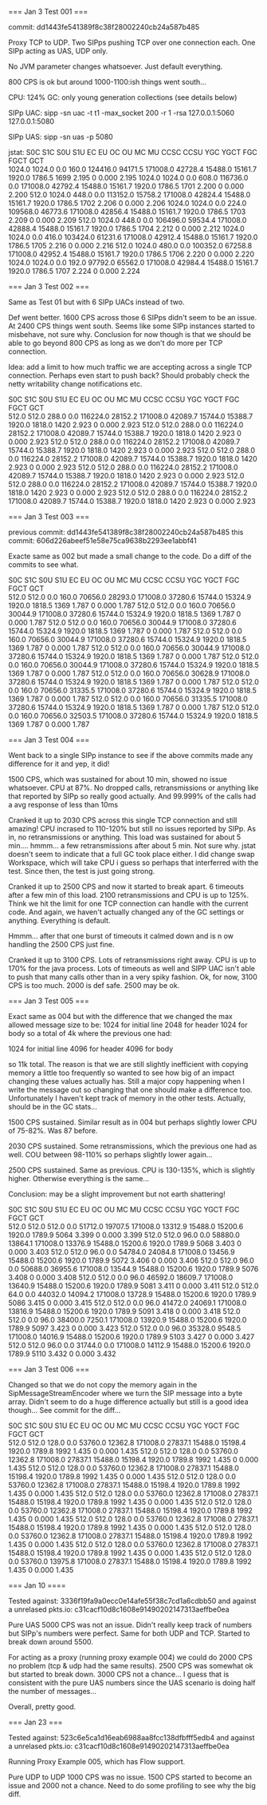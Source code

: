 
=== Jan 3 Test 001 ===

commit: dd1443fe541389f8c38f28002240cb24a587b485

Proxy TCP to UDP. Two SIPps pushing TCP over one connection each. One SIPp acting as UAS, UDP only.

No JVM parameter changes whatsoever. Just default everything.

800 CPS is ok but around 1000-1100:ish things went south...

CPU: 124%
GC: only young generation collections (see details below)

SIPp UAC:
sipp -sn uac -t t1 -max_socket 200 -r 1 -rsa 127.0.0.1:5060  127.0.0.1:5080 

SIPp UAS:
sipp -sn uas -p 5080

jstat: 
 S0C    S1C    S0U    S1U      EC       EU        OC         OU       MC     MU    CCSC   CCSU   YGC     YGCT    FGC    FGCT     GCT   
1024.0 1024.0  0.0   160.0  124416.0 94171.5   171008.0   42728.4   15488.0 15161.7 1920.0 1786.5   1699    2.195   0      0.000    2.195
1024.0 1024.0  0.0   608.0  116736.0   0.0     171008.0   42792.4   15488.0 15161.7 1920.0 1786.5   1701    2.200   0      0.000    2.200
512.0  1024.0 448.0   0.0   113152.0 15758.2   171008.0   42824.4   15488.0 15161.7 1920.0 1786.5   1702    2.206   0      0.000    2.206
1024.0 1024.0  0.0   224.0  109568.0 46773.6   171008.0   42856.4   15488.0 15161.7 1920.0 1786.5   1703    2.209   0      0.000    2.209
512.0  1024.0 448.0   0.0   106496.0 59534.4   171008.0   42888.4   15488.0 15161.7 1920.0 1786.5   1704    2.212   0      0.000    2.212
1024.0 1024.0  0.0   416.0  103424.0 61231.6   171008.0   42912.4   15488.0 15161.7 1920.0 1786.5   1705    2.216   0      0.000    2.216
512.0  1024.0 480.0   0.0   100352.0 67258.8   171008.0   42952.4   15488.0 15161.7 1920.0 1786.5   1706    2.220   0      0.000    2.220
1024.0 1024.0  0.0   192.0  97792.0  65562.0   171008.0   42984.4   15488.0 15161.7 1920.0 1786.5   1707    2.224   0      0.000    2.224

=== Jan 3 Test 002 ===

Same as Test 01 but with 6 SIPp UACs instead of two.

Def went better. 1600 CPS across those 6 SIPps didn't seem to be an issue. At 2400 CPS things went south. Seems like some SIPp instances started to misbehave, not sure why. Conclusion for now though is that we should be able to go beyond 800 CPS as long as we don't do more per TCP connection.

Idea: add a limit to how much traffic we are accepting across a single TCP connection. Perhaps even start to push back? Should probably check the netty writability change notifications etc.

 S0C    S1C    S0U    S1U      EC       EU        OC         OU       MC     MU    CCSC   CCSU   YGC     YGCT    FGC    FGCT     GCT   
512.0  512.0  288.0   0.0   116224.0 28152.2   171008.0   42089.7   15744.0 15388.7 1920.0 1818.0   1420    2.923   0      0.000    2.923
512.0  512.0  288.0   0.0   116224.0 28152.2   171008.0   42089.7   15744.0 15388.7 1920.0 1818.0   1420    2.923   0      0.000    2.923
512.0  512.0  288.0   0.0   116224.0 28152.2   171008.0   42089.7   15744.0 15388.7 1920.0 1818.0   1420    2.923   0      0.000    2.923
512.0  512.0  288.0   0.0   116224.0 28152.2   171008.0   42089.7   15744.0 15388.7 1920.0 1818.0   1420    2.923   0      0.000    2.923
512.0  512.0  288.0   0.0   116224.0 28152.2   171008.0   42089.7   15744.0 15388.7 1920.0 1818.0   1420    2.923   0      0.000    2.923
512.0  512.0  288.0   0.0   116224.0 28152.2   171008.0   42089.7   15744.0 15388.7 1920.0 1818.0   1420    2.923   0      0.000    2.923
512.0  512.0  288.0   0.0   116224.0 28152.2   171008.0   42089.7   15744.0 15388.7 1920.0 1818.0   1420    2.923   0      0.000    2.923

=== Jan 3 Test 003 ===

previous commit: dd1443fe541389f8c38f28002240cb24a587b485
this commit: 606d226abeef51e58e75ca9638b2293ee1abbf41

Exacte same as 002 but made a small change to the code. Do a diff of the commits to see what.

 S0C    S1C    S0U    S1U      EC       EU        OC         OU       MC     MU    CCSC   CCSU   YGC     YGCT    FGC    FGCT     GCT   
512.0  512.0   0.0   160.0  70656.0  28293.0   171008.0   37280.6   15744.0 15324.9 1920.0 1818.5   1369    1.787   0      0.000    1.787
512.0  512.0   0.0   160.0  70656.0  30044.9   171008.0   37280.6   15744.0 15324.9 1920.0 1818.5   1369    1.787   0      0.000    1.787
512.0  512.0   0.0   160.0  70656.0  30044.9   171008.0   37280.6   15744.0 15324.9 1920.0 1818.5   1369    1.787   0      0.000    1.787
512.0  512.0   0.0   160.0  70656.0  30044.9   171008.0   37280.6   15744.0 15324.9 1920.0 1818.5   1369    1.787   0      0.000    1.787
512.0  512.0   0.0   160.0  70656.0  30044.9   171008.0   37280.6   15744.0 15324.9 1920.0 1818.5   1369    1.787   0      0.000    1.787
512.0  512.0   0.0   160.0  70656.0  30044.9   171008.0   37280.6   15744.0 15324.9 1920.0 1818.5   1369    1.787   0      0.000    1.787
512.0  512.0   0.0   160.0  70656.0  30628.9   171008.0   37280.6   15744.0 15324.9 1920.0 1818.5   1369    1.787   0      0.000    1.787
512.0  512.0   0.0   160.0  70656.0  31335.5   171008.0   37280.6   15744.0 15324.9 1920.0 1818.5   1369    1.787   0      0.000    1.787
512.0  512.0   0.0   160.0  70656.0  31335.5   171008.0   37280.6   15744.0 15324.9 1920.0 1818.5   1369    1.787   0      0.000    1.787
512.0  512.0   0.0   160.0  70656.0  32503.5   171008.0   37280.6   15744.0 15324.9 1920.0 1818.5   1369    1.787   0      0.000    1.787

=== Jan 3 Test 004 ===

Went back to a single SIPp instance to see if the above commits made any difference for it and yep, it did!

1500 CPS, which was sustained for about 10 min, showed no issue whatsoever. CPU at 87%. No dropped calls, retransmissions or anything like that reported by SIPp so really good actually. And 99.999% of the calls had a avg response of less than 10ms

Cranked it up to 2030 CPS across this single TCP connection and still amazing! CPU incrased to 110-120% but still no issues reported by SIPp. As in, no retransmissions or anything. This load was sustained for about 5 min.... hmmm... a few retransmissions after about 5 min. Not sure why. jstat doesn't seem to indicate that a full GC took place either. I did change swap Workspace, which will take CPU i guess so perhaps that interferred with the test. Since then, the test is just going strong.

Cranked it up to 2500 CPS and now it started to break apart. 6 timeouts after a few min of this load. 2100 retransmissions and CPU is up to 125%. Think we hit the limit for one TCP connection can handle with the current code. And again, we haven't actually changed any of the GC settings or anything. Everything is default.

Hmmm... after that one burst of timeouts it calmed down and is n ow handling the 2500 CPS just fine.

Cranked it up to 3100 CPS. Lots of retransmissions right away. CPU is up to 170% for the java process. Lots of timeouts as well and SIPP UAC isn't able to push that many calls other than in a very spiky fashion. Ok, for now, 3100 CPS is too much. 2000 is def safe. 2500 may be ok.


=== Jan 3 Test 005 ===

Exact same as 004 but with the difference that we changed the max allowed message size to be:
1024 for initial line
2048 for header
1024 for body
so a total of 4k where the previous one had:

1024 for initial line
4096 for header
4096 for body

so 11k total. The reason is that we are still slightly inefficient with copying memory a little too frequently so wanted to see how big of an impact changing these values actually has. Still a major copy happening when I write the message out so changing that one should make a difference too. Unfortunately I haven't kept track of memory in the other tests. Actually, should be in the GC stats...

1500 CPS sustained. Similar result as in 004 but perhaps slightly lower CPU of 75-82%. Was 87 before.

2030 CPS sustained. Some retransmissions, which the previous one had as well. COU between 98-110% so perhaps slightly lower again...

2500 CPS sustained. Same as previous. CPU is 130-135%, which is slightly higher. Otherwise everything is the same...

Conclusion: may be a slight improvement but not earth shattering!


 S0C    S1C    S0U    S1U      EC       EU        OC         OU       MC     MU    CCSC   CCSU   YGC     YGCT    FGC    FGCT     GCT   
512.0  512.0  512.0   0.0   51712.0  19707.5   171008.0   13312.9   15488.0 15200.6 1920.0 1789.9   5064    3.399   0      0.000    3.399
512.0  512.0   96.0   0.0   58880.0  13864.1   171008.0   13376.9   15488.0 15200.6 1920.0 1789.9   5068    3.403   0      0.000    3.403
512.0  512.0   96.0   0.0   54784.0  24084.8   171008.0   13456.9   15488.0 15200.6 1920.0 1789.9   5072    3.406   0      0.000    3.406
512.0  512.0   96.0   0.0   50688.0  36955.6   171008.0   13544.9   15488.0 15200.6 1920.0 1789.9   5076    3.408   0      0.000    3.408
512.0  512.0   0.0    96.0  46592.0  18609.7   171008.0   13640.9   15488.0 15200.6 1920.0 1789.9   5081    3.411   0      0.000    3.411
512.0  512.0   64.0   0.0   44032.0  14094.2   171008.0   13728.9   15488.0 15200.6 1920.0 1789.9   5086    3.415   0      0.000    3.415
512.0  512.0   0.0    96.0  41472.0  24069.1   171008.0   13816.9   15488.0 15200.6 1920.0 1789.9   5091    3.418   0      0.000    3.418
512.0  512.0   0.0    96.0  38400.0   7250.1   171008.0   13920.9   15488.0 15200.6 1920.0 1789.9   5097    3.423   0      0.000    3.423
512.0  512.0   0.0    96.0  35328.0   9548.5   171008.0   14016.9   15488.0 15200.6 1920.0 1789.9   5103    3.427   0      0.000    3.427
512.0  512.0   96.0   0.0   31744.0    0.0     171008.0   14112.9   15488.0 15200.6 1920.0 1789.9   5110    3.432   0      0.000    3.432

=== Jan 3 Test 006 ===

Changed so that we do not copy the memory again in the SipMessageStreamEncoder where we turn the SIP message into a byte array. Didn't seem to do a huge difference actually but still is a good idea though... See commit for the diff...


 S0C    S1C    S0U    S1U      EC       EU        OC         OU       MC     MU    CCSC   CCSU   YGC     YGCT    FGC    FGCT     GCT   
512.0  512.0  128.0   0.0   53760.0  12362.8   171008.0   27837.1   15488.0 15198.4 1920.0 1789.8   1992    1.435   0      0.000    1.435
512.0  512.0  128.0   0.0   53760.0  12362.8   171008.0   27837.1   15488.0 15198.4 1920.0 1789.8   1992    1.435   0      0.000    1.435
512.0  512.0  128.0   0.0   53760.0  12362.8   171008.0   27837.1   15488.0 15198.4 1920.0 1789.8   1992    1.435   0      0.000    1.435
512.0  512.0  128.0   0.0   53760.0  12362.8   171008.0   27837.1   15488.0 15198.4 1920.0 1789.8   1992    1.435   0      0.000    1.435
512.0  512.0  128.0   0.0   53760.0  12362.8   171008.0   27837.1   15488.0 15198.4 1920.0 1789.8   1992    1.435   0      0.000    1.435
512.0  512.0  128.0   0.0   53760.0  12362.8   171008.0   27837.1   15488.0 15198.4 1920.0 1789.8   1992    1.435   0      0.000    1.435
512.0  512.0  128.0   0.0   53760.0  12362.8   171008.0   27837.1   15488.0 15198.4 1920.0 1789.8   1992    1.435   0      0.000    1.435
512.0  512.0  128.0   0.0   53760.0  12362.8   171008.0   27837.1   15488.0 15198.4 1920.0 1789.8   1992    1.435   0      0.000    1.435
512.0  512.0  128.0   0.0   53760.0  12362.8   171008.0   27837.1   15488.0 15198.4 1920.0 1789.8   1992    1.435   0      0.000    1.435
512.0  512.0  128.0   0.0   53760.0  13975.8   171008.0   27837.1   15488.0 15198.4 1920.0 1789.8   1992    1.435   0      0.000    1.435

=== Jan 10 ====

Tested against: 3336f19fa9a0ecc0e14afe55f38c7cd1a6cdbb50
and against a unrelased pkts.io: c31cacf10d8c1608e91490202147313aeffbe0ea

Pure UAS 5000 CPS was not an issue. Didn't really keep track of numbers but SIPp's numbers were perfect. Same for both UDP and TCP. Started to break down around 5500.

For acting as a proxy (running proxy example 004) we could do 2000 CPS no problem (tcp & udp had the same results). 2500 CPS was somewhat ok but started to break down. 3000 CPS not a chance... I guess that is consistent with the pure UAS numbers since the UAS scenario is doing half the number of messages...

Overall, pretty good.

=== Jan 23 ===

Tested against: 523c6e5ca1d16eab6988aa8fcc138dfbfff5edb4
and against a unrelased pkts.io: c31cacf10d8c1608e91490202147313aeffbe0ea

Running Proxy Example 005, which has Flow support.

Pure UDP to UDP 1000 CPS was no issue. 1500 CPS started to become an issue and 2000 not a chance. Need to do some profiling to see why the big diff.
